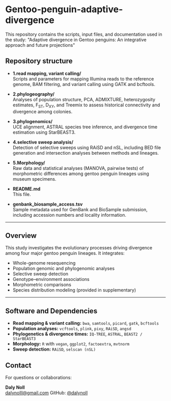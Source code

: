# Gentoo-penguin-adaptive-divergence

This repository contains the scripts, input files, and documentation used in the study:
"Adaptive divergence in Gentoo penguins: An integrative approach and future projections"

## Repository structure

- **1.read mapping, variant calling/**  
  Scripts and parameters for mapping Illumina reads to the reference genome, BAM filtering, and variant calling using GATK and bcftools.

- **2.phylogeography/**  
  Analyses of population structure, PCA, ADMIXTURE, heterozygosity estimates, F<sub>ST</sub>, D<sub>XY</sub>, and Treemix to assess historical connectivity and divergence among colonies.

- **3.phylogenomics/**  
    UCE alignment, ASTRAL species tree inference, and divergence time estimation using StarBEAST3.

- **4.selective sweep analysis/**  
  Detection of selective sweeps using RAiSD and nSL, including BED file generation and intersection analyses between methods and lineages.

- **5.Morphology/**  
  Raw data and statistical analyses (MANOVA, pairwise tests) of morphometric differences among gentoo penguin lineages using museum specimens.

- **README.md**  
  This file.

- **genbank_biosample_access.tsv**  
  Sample metadata used for GenBank and BioSample submission, including accession numbers and locality information.

---

## Overview
This study investigates the evolutionary processes driving divergence among four major gentoo penguin lineages. It integrates:

- Whole-genome resequencing
- Population genomic and phylogenomic analyses
- Selective sweep detection
- Genotype–environment associations
- Morphometric comparisons
- Species distribution modeling (provided in supplementary)

---

## Software and Dependencies

- **Read mapping & variant calling:** `bwa`, `samtools`, `picard`, `gatk`, `bcftools`
- **Population analyses:** `vcftools`, `plink`, `pixy`, `RAiSD`, `angsd`
- **Phylogenetics & divergence times:** `IQ-TREE`, `ASTRAL`, `BEAST2 / StarBEAST3`
- **Morphology:** `R` with `vegan`, `ggplot2`, `factoextra`, `mvtnorm`
- **Sweep detection:** `RAiSD`, `selscan (nSL)`


## Contact

For questions or collaborations:

**Daly Noll**  
dalynolll@gmail.com
GitHub: [@dalynoll](https://github.com/dalynoll)
